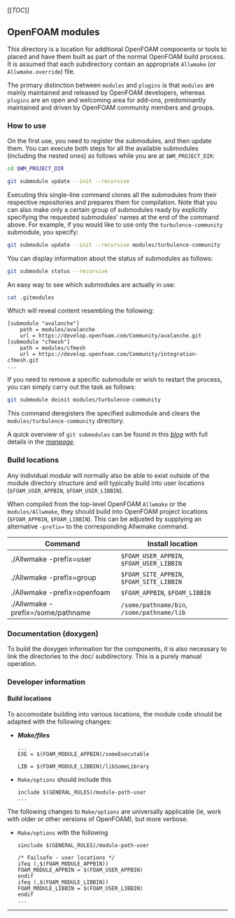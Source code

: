 [[_TOC_]]

## OpenFOAM modules

This directory is a location for additional OpenFOAM components or
tools to placed and have them built as part of the normal OpenFOAM
build process. It is assumed that each subdirectory contain an
appropriate `Allwmake` (or `Allwmake.override`) file.

The primary distinction between `modules` and `plugins` is that `modules` are
mainly maintained and released by OpenFOAM developers, whereas `plugins` are an
open and welcoming area for add-ons, predominantly maintained and driven by
OpenFOAM community members and groups.

### How to use

On the first use, you need to register the submodules, and then update them.
You can execute both steps for all the available submodules (including the
nested ones) as follows while you are at `$WM_PROJECT_DIR`:

```bash
cd $WM_PROJECT_DIR

git submodule update --init --recursive
```

Executing this single-line command clones all the submodules from their
respective repositories and prepares them for compilation. Note that you can
also make only a certain group of submodules ready by explicitly specifying the
requested submodules' names at the end of the command above. For example, if
you would like to use only the `turbulence-community` submodule, you specify:

```bash
git submodule update --init --recursive modules/turbulence-community
```

You can display information about the status of submodules as follows:

```bash
git submodule status --recursive
```

An easy way to see which submodules are actually in use:

```bash
cat .gitmodules
```

Which will reveal content resembling the following:
```
[submodule "avalanche"]
    path = modules/avalanche
    url = https://develop.openfoam.com/Community/avalanche.git
[submodule "cfmesh"]
    path = modules/cfmesh
    url = https://develop.openfoam.com/Community/integration-cfmesh.git
...
```

If you need to remove a specific submodule or wish to restart the process,
you can simply carry out the task as follows:

```bash
git submodule deinit modules/turbulence-community
```

This command deregisters the specified submodule and clears the
`modules/turbulence-community` directory.

A quick overview of `git submodules` can be found in this
[*blog*][blog git-submodule] with full details in the
[*manpage*][man git-submodule].

### Build locations

Any individual _module_ will normally also be able to exist outside of
the module directory structure and will typically build into user
locations (`$FOAM_USER_APPBIN`, `$FOAM_USER_LIBBIN`).

When compiled from the top-level OpenFOAM `Allwmake` or the
`modules/Allwmake`, they should build into OpenFOAM project locations
(`$FOAM_APPBIN`, `$FOAM_LIBBIN`). This can be adjusted by
supplying an alternative `-prefix=` to the corresponding Allwmake
command.

| Command    | Install location |
|------------|------------------|
| ./Allwmake -prefix=user | `$FOAM_USER_APPBIN`, `$FOAM_USER_LIBBIN` |
| ./Allwmake -prefix=group | `$FOAM_SITE_APPBIN`, `$FOAM_SITE_LIBBIN` |
| ./Allwmake -prefix=openfoam | `$FOAM_APPBIN`, `$FOAM_LIBBIN` |
| ./Allwmake -prefix=/some/pathname | `/some/pathname/bin`, `/some/pathname/lib` |

### Documentation (doxygen)

To build the doxygen information for the components, it is also
necessary to link the directories to the doc/ subdirectory.
This is a purely manual operation.

### Developer information

#### Build locations

To accomodate building into various locations, the module code should
be adapted with the following changes:

- ***Make/files***
   ```
   ...
   EXE = $(FOAM_MODULE_APPBIN)/someExecutable

   LIB = $(FOAM_MODULE_LIBBIN)/libSomeLibrary
   ```

- `Make/options` should include this
  ```
  include $(GENERAL_RULES)/module-path-user
  ...
  ```

The following changes to `Make/options` are universally applicable
(ie, work with older or other versions of OpenFOAM), but more verbose.

- `Make/options` with the following
  ```
  sinclude $(GENERAL_RULES)/module-path-user

  /* Failsafe - user locations */
  ifeq (,$(FOAM_MODULE_APPBIN))
  FOAM_MODULE_APPBIN = $(FOAM_USER_APPBIN)
  endif
  ifeq (,$(FOAM_MODULE_LIBBIN))
  FOAM_MODULE_LIBBIN = $(FOAM_USER_LIBBIN)
  endif
  ...
  ```

<!-- General Information -->

[man git-submodule]:  https://git-scm.com/docs/git-submodule
[blog git-submodule]: http://blog.joncairns.com/2011/10/how-to-use-git-submodules/

---
